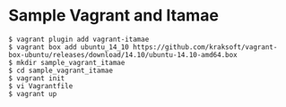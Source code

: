 # Sample Vagrant and Itamae

```
$ vagrant plugin add vagrant-itamae
$ vagrant box add ubuntu_14_10 https://github.com/kraksoft/vagrant-box-ubuntu/releases/download/14.10/ubuntu-14.10-amd64.box
$ mkdir sample_vagrant_itamae
$ cd sample_vagrant_itamae
$ vagrant init
$ vi Vagrantfile
$ vagrant up
```

```ruby
```

